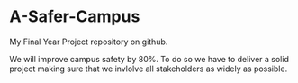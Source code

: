 # A-Safer-Campus
My Final Year Project repository on github.

We will improve campus safety by 80%. To do so we have to deliver a solid project making sure that we invlolve all stakeholders as widely as possible.
